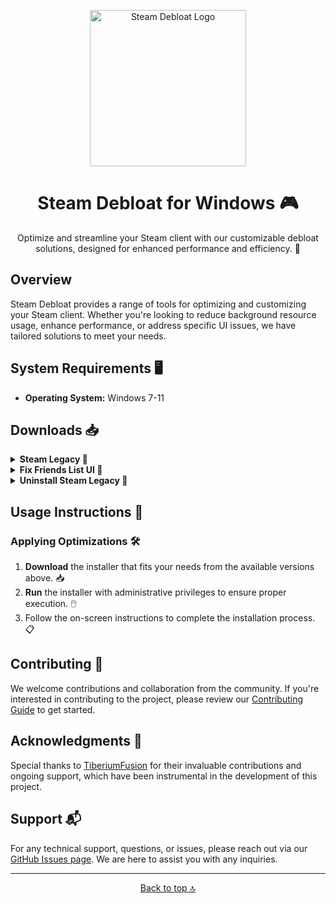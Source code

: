 <p align="center">
  <a href="https://github.com/mtytyx/Steam-Debloat/releases">
    <img src="https://raw.githubusercontent.com/mtytyx/Steam-Debloat/main/assets/logo.webp" alt="Steam Debloat Logo" width="250"/>
  </a>
</p>

<h1 align="center"><b>Steam Debloat for Windows</b> 🎮</h1>

<p align="center">
  Optimize and streamline your Steam client with our customizable debloat solutions, designed for enhanced performance and efficiency. 🚀
</p>

## Overview

Steam Debloat provides a range of tools for optimizing and customizing your Steam client. Whether you're looking to reduce background resource usage, enhance performance, or address specific UI issues, we have tailored solutions to meet your needs.

## System Requirements 🖥️

- **Operating System:** Windows 7-11

## Downloads 📥

<details>
  <summary><b>Steam Legacy 🌟</b></summary>
  <p>This version offers a balanced optimization approach aimed at improving Steam's performance by reducing unnecessary background processes and components, while preserving essential functionality.</p>

  - **Features:**
    - Optimizes startup times and reduces resource usage.
    - Removes non-essential components to enhance performance.

  - **Advantages:**
    - Significant performance improvement with reduced system load. ⚡
    - Minimal impact on core Steam functionality. 👍
    - Less frequent user prompts during installation. ⏳

  - **Disadvantages:**
    - May not remove all bloatware. 🛠️
    - Possible residual components that could still affect performance. 🚧

  - **Installation Instructions:**
    1. **Download** the [Installer.bat](https://github.com/mtytyx/Steam-Debloat/releases/download/v2.9/Installer.bat).
    2. **Run** the installer as an administrator. 🖱️
    3. Alternatively, use PowerShell for a recommended advanced approach:
       <pre><code class="language-powershell">iex "& { $(iwr -useb 'https://raw.githubusercontent.com/mtytyx/Steam-Debloat/refs/heads/main/script/app.ps1') }"</code></pre>
</details>

<details>
  <summary><b>Fix Friends List UI 👥</b></summary>
  <p>This option resolves issues with the Steam friends list UI, improving display and functionality.</p>

  - **Features:**
    - Fixes bugs related to the Steam friends list UI.

  - **Steps to Apply:**
    1. Download the [QuickPatcher_Patch.zip](https://github.com/TiberiumFusion/FixedSteamFriendsUI/releases) file.
    2. Extract the contents to a folder on your PC. 📂
    3. Run the `FixedSteamFriendsUI.exe` file. 🖱️
    4. Click the **Install Patch** button. ✔️
</details>

<details>
  <summary><b>Uninstall Steam Legacy 🔄</b></summary>
  <p>Use this method to force Steam to update to the latest version and revert any changes made by the debloat process.</p>

  - **Features:**
    - Updates Steam to the latest version.
    - Restores any files altered by debloat modifications.

  - **Steps to Apply:**
    1. Download the [Uninstall Steam Legacy](https://github.com/mtytyx/Steam-Debloat/releases/download/v2.5/Uninstall-Steam-Legacy.bat) file.
    2. Run the `Uninstall Steam Legacy` file as an administrator. 🖱️
    3. This will update Steam and revert debloat modifications. ✔️
</details>

## Usage Instructions 🚀

### Applying Optimizations 🛠️

1. **Download** the installer that fits your needs from the available versions above. 📥
2. **Run** the installer with administrative privileges to ensure proper execution. 🖱️
3. Follow the on-screen instructions to complete the installation process. 📋

## Contributing 🤝

We welcome contributions and collaboration from the community. If you're interested in contributing to the project, please review our [Contributing Guide](https://github.com/mtytyx/Steam-Debloat/blob/main/assets/CONTRIBUTING.md) to get started.

## Acknowledgments 🙏

Special thanks to [TiberiumFusion](https://github.com/TiberiumFusion) for their invaluable contributions and ongoing support, which have been instrumental in the development of this project.

## Support 📬

For any technical support, questions, or issues, please reach out via our [GitHub Issues page](https://github.com/mtytyx/Steam-Debloat/issues/). We are here to assist you with any inquiries.

---

<p align="center">
  <a href="#top">Back to top 🔝</a>
</p>
